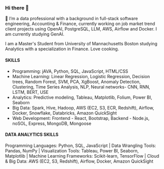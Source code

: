 ### Hi there 👋



🔭 I’m a data professional with a background in full-stack software engineering, Accounting & Finance, currently working on job market trend client projects using OpenAI, PostgreSQL, LLM, AWS, Airflow and Docker. I am currently studying GenAI.

I am a Master's Student from University of Mannachusetts Boston studying Analytics with a specialization in Finance. Love cooking.

#### SKILLS
* Programming: jAVA, Python, SQL, JavaScript, HTML/CSS
* Machine Learning: Linear Regression, Logistic Regression, Decision trees, Random Forest, SVM, PCA, XgBoost, Anomaly Detection, Clustering, Time Series Analysis, NLP, Neural networks- CNN, RNN, LSTM, BERT, USE
* Analytics: Predictive modeling, Tableau, Matplotlib, Folium, Power BI, Seaborn
* Big Data: Spark, Hive, Hadoop, AWS (EC2, S3, ECR, Redshift), Airflow, Docker, Snowflake, Databricks, Amazon QuickSight
* Web Development: Frontend - React, Bootstrap, Backend - Node.js, noSOL, Express, MongoDB, Mongoose



#### DATA ANALYTICS SKILLS
Programming Languages: Python, SQL, JavaScript | Data Wrangling Tools: Pandas, NumPy | Visualization Tools: Tableau, Power BI, Seaborn, Matplotlib | Machine Learning Frameworks: Scikit-learn, TensorFlow | Cloud & Big Data: AWS (EC2, S3, Redshift), Airflow, Docker, Amazon QuickSight
